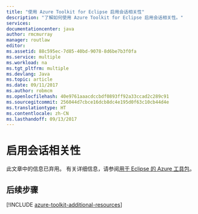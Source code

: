 ```yaml
---
title: "使用 Azure Toolkit for Eclipse 启用会话相关性"
description: "了解如何使用 Azure Toolkit for Eclipse 启用会话相关性。"
services: 
documentationcenter: java
author: rmcmurray
manager: routlaw
editor: 
ms.assetid: 88c595ec-7d85-40bd-9078-8d6be7b3f0fa
ms.service: multiple
ms.workload: na
ms.tgt_pltfrm: multiple
ms.devlang: Java
ms.topic: article
ms.date: 09/11/2017
ms.author: robmcm
ms.openlocfilehash: 40e9761aaacdccbdf0893ff92a33ccad2c289c91
ms.sourcegitcommit: 256044d7cbce16dcb8dc4e195d0f63c10cb44d4e
ms.translationtype: HT
ms.contentlocale: zh-CN
ms.lasthandoff: 09/13/2017
---
```

# <a name="enable-session-affinity"></a>启用会话相关性

此文章中的信息已弃用。 有关详细信息，请参阅[用于 Eclipse 的 Azure 工具包](azure-toolkit-for-eclipse.md)。

## <a name="next-steps"></a>后续步骤

[!INCLUDE [azure-toolkit-additional-resources](../includes/azure-toolkit-additional-resources.md)]
